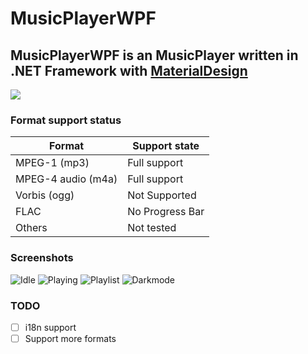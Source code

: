 # MusicPlayerWPF
## **MusicPlayerWPF** is an MusicPlayer written in .NET Framework with [MaterialDesign](https://github.com/MaterialDesignInXAML/MaterialDesignInXamlToolkit)
![](https://img.shields.io/github/v/release/AkitsukiNagi/MusicPlayerWPF) <!-- ![](https://img.shields.io/github/downloads/AkitsukiNagi/MusicPlayerWPF/total) -->


### Format support status
| Format | Support state |
|---|---|
| MPEG-1 (mp3) | Full support |
| MPEG-4 audio (m4a) | Full support |
| Vorbis (ogg) | Not Supported |
| FLAC | No Progress Bar |
| Others | Not tested |

### Screenshots
![Idle](https://github.com/user-attachments/assets/ac90819c-bf68-4da5-982f-8f06e17bb4f9)
![Playing](https://github.com/user-attachments/assets/a8c5097c-55c1-4954-9886-d35637e7556b)
![Playlist](https://github.com/user-attachments/assets/7348057e-cd49-46f5-bae6-50fc8b480d15)
![Darkmode](https://github.com/user-attachments/assets/dcbf1a89-e98b-4e33-bc6c-60e61898aea6)


### TODO
* [ ] i18n support
* [ ] Support more formats
